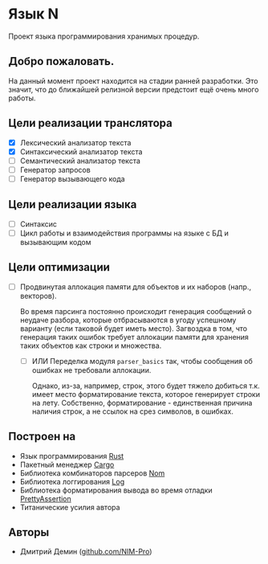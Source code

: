 # Язык N

Проект языка программирования хранимых процедур.

## Добро пожаловать.

На данный момент проект находится на стадии ранней разработки.
Это значит, что до ближайшей релизной версии предстоит ещё очень много работы.

## Цели реализации транслятора

- [x] Лексический анализатор текста
- [x] Синтаксический анализатор текста
- [ ] Семантический анализатор текста
- [ ] Генератор запросов
- [ ] Генератор вызывающего кода

## Цели реализации языка

- [ ] Синтаксис
- [ ] Цикл работы и взаимодействия программы на языке с БД и вызывающим кодом

## Цели оптимизации

- [ ] Продвинутая аллокация памяти для объектов и их наборов (напр., векторов).

    Во время парсинга постоянно происходит генерация сообщений о неудаче разбора,
    которые отбрасываются в угоду успешному варианту (если таковой будет иметь место).
    Загвоздка в том, что генерация таких ошибок требует аллокации памяти для хранения
    таких объектов как строки и множества.

    - [ ] ИЛИ Переделка модуля `parser_basics` так, чтобы сообщения об ошибках не требовали аллокации.

        Однако, из-за, например, строк, этого будет тяжело добиться т.к. имеет место форматирование текста,
        которое генерирует строки на лету. Собственно, форматирование - единственная причина наличия
        строк, а не ссылок на срез символов, в ошибках.

## Построен на

- Язык программирования [Rust]
- Пакетный менеджер [Cargo]
- Библиотека комбинаторов парсеров [Nom]
- Библиотека логгирования [Log]
- Библиотека форматирования вывода во время отладки [PrettyAssertion]
- Титанические усилия автора

## Авторы

- Дмитрий Демин ([github.com/NIM-Pro][NIM-Pro])

[Rust]: https://www.rust-lang.org
[Cargo]: https://crates.io
[Nom]: https://crates.io/crates/nom
[Log]: https://crates.io/crates/log
[PrettyAssertion]: https://crates.io/crates/pretty_assertions
[NIM-Pro]: https://github.com/NIM-Pro
